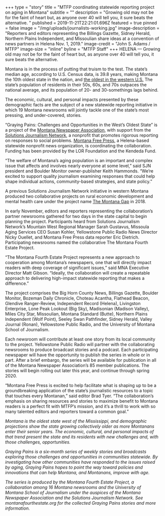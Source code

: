 +++
type = "story"
title = "MTFP coordinating statewide reporting project on aging in Montana"
subtitle = ""
description = "Growing old may not be for the faint of heart but, as anyone over 40 will tell you, it sure beats the alternative. "
published = 2019-11-21T22:21:01.696Z
featured = true
pinned = false
image = "/img/uploads/journalists-working.jpg"
image-description = "Reporters and editors representing the Billings Gazette, Sidney Herald, Northern Plains Independent, and Missoulian share ideas at a convention of news partners in Helena Nov. 1, 2019."
image-credit = "John S. Adams / MTFP"
image-size = "inline"
byline = "MTFP Staff"
+++
HELENA — Growing old may not be for the faint of heart but, as anyone over 40 will tell you, it sure beats the alternative.

Montana is in the process of putting that truism to the test. The state’s median age, according to U.S. Census data, is 39.8 years, making Montana the 10th oldest state in the nation, and [the oldest in the western U.S.](https://montanafreepress.org/2019/08/30/montana-is-the-oldest-state-in-the-west-demographics-tell-the-tale/?omhide=true) The state’s population of residents in their 50s, 60s, and 70s outpaces the national average, and its population of 20- and 30-somethings lags behind.

The economic, cultural, and personal impacts presented by these demographic facts are the subject of a new statewide reporting initiative in which 19 Montana newsrooms will jointly tackle one of the state’s most pressing, and under-covered, stories.

“Graying Pains: Challenges and Opportunities in the West’s Oldest State” is a project of the [Montana Newspaper Association](https://www.mtnewspapers.com/), with support from the [Solutions Journalism Network](https://www.solutionsjournalism.org/), a nonprofit that promotes rigorous reporting on responses to social problems. [Montana Free Press](https://montanafreepress.org/), a Helena-based statewide nonprofit news organization, is coordinating the collaboration. Funding has been provided by the LOR Foundation and the Kendeda Fund.

“The welfare of Montana’s aging population is an important and complex issue that affects and involves nearly everyone at some level,” said SJN president and Boulder Monitor owner-publisher Keith Hammonds. “We’re excited to support quality journalism examining responses that could help shape individual actions, community-based strategies, and state policy.”

A previous Solutions Journalism Network initiative in western Montana produced two collaborative projects on rural economic development and mental health care under the project name [The Montana Gap](https://www.hcn.org/topics/the-montana-gap) in 2018.

In early November, editors and reporters representing the collaboration’s partner newsrooms gathered for two days in the state capital to begin planning the project. Participants heard from Solutions Journalism Network’s Mountain West Regional Manager Sarah Gustavus, Missoula Aging Services CEO Susan Kohler, Yellowstone Public Radio News Director Nicky Ouellet, and Montana Free Press data reporter Eric Dietrich. Participating newsrooms named the collaborative The Montana Fourth Estate Project.

“The Montana Fourth Estate Project represents a new approach to cooperation among Montana’s newspapers, one that will directly impact readers with deep coverage of significant issues,” said MNA Executive Director Matt Gibson. “Ideally, the collaboration will create a repeatable approach to delivering high-impact statewide reporting that makes a difference.”

The project comprises the Big Horn County News, Billings Gazette, Boulder Monitor, Bozeman Daily Chronicle, Choteau Acantha, Flathead Beacon, Glendive Ranger-Review, Independent Record (Helena), Livingston Enterprise, Lone Peak Lookout (Big Sky), Madisonian (Madison Valley), Miles City Star, Missoulian, Montana Standard (Butte), Northern Plains Independent (Wolf Point), Seeley Swan Pathfinder, Sidney Herald, Valley Journal (Ronan), Yellowstone Public Radio, and the University of Montana School of Journalism.

Each newsroom will contribute at least one story from its local community to the project. Yellowstone Public Radio will partner with the collaborating newsrooms to produce broadcast stories and a podcast. Each participating newspaper will have the opportunity to publish the series in whole or in part. After a brief embargo, the series will be available for publication in all of the Montana Newspaper Association’s 85 member publications. The stories will begin rolling out later this year, and continue through spring 2020.

“Montana Free Press is excited to help facilitate what is shaping up to be a groundbreaking application of the state’s journalistic resources to a topic that touches every Montanan,” said editor Brad Tyer. “The collaboration’s emphasis on sharing resources and stories to maximize benefit to Montana readers is a perfect fit with MTFP’s mission, and it’s a thrill to work with so many talented editors and reporters toward a common goal.”

*Montana is the oldest state west of the Mississippi, and demographic projections show the state growing collectively older as more Montanans enter their senior years. The economic, cultural, and personal impacts of that trend present the state and its residents with new challenges and, with those challenges, opportunities.*
 
*Graying Pains is a six-month series of weekly stories and broadcasts exploring those challenges and opportunities in communities statewide. By investigating how other communities have responded to the issues raised by aging, Graying Pains hopes to point the way toward policies and innovations that can help Montana, and Montanans, improve with age.*
 
*The series is produced by the Montana Fourth Estate Project, a collaboration among 16 Montana newsrooms and the University of Montana School of Journalism under the auspices of the Montana Newspaper Association and the Solutions Journalism Network. See montanafourthestate.org for the collected Graying Pains stories and more information.*